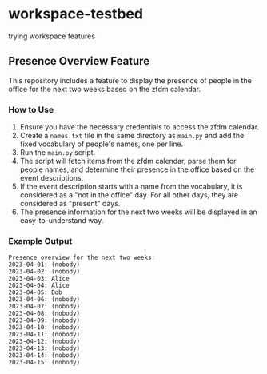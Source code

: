 # workspace-testbed
trying workspace features

## Presence Overview Feature

This repository includes a feature to display the presence of people in the office for the next two weeks based on the zfdm calendar.

### How to Use

1. Ensure you have the necessary credentials to access the zfdm calendar.
2. Create a `names.txt` file in the same directory as `main.py` and add the fixed vocabulary of people's names, one per line.
3. Run the `main.py` script.
4. The script will fetch items from the zfdm calendar, parse them for people names, and determine their presence in the office based on the event descriptions.
5. If the event description starts with a name from the vocabulary, it is considered as a "not in the office" day. For all other days, they are considered as "present" days.
6. The presence information for the next two weeks will be displayed in an easy-to-understand way.

### Example Output

```
Presence overview for the next two weeks:
2023-04-01: (nobody)
2023-04-02: (nobody)
2023-04-03: Alice
2023-04-04: Alice
2023-04-05: Bob
2023-04-06: (nobody)
2023-04-07: (nobody)
2023-04-08: (nobody)
2023-04-09: (nobody)
2023-04-10: (nobody)
2023-04-11: (nobody)
2023-04-12: (nobody)
2023-04-13: (nobody)
2023-04-14: (nobody)
2023-04-15: (nobody)
```
